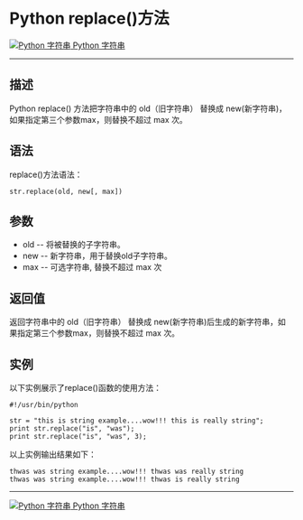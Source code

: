 Python replace()方法
==================

 [![Python 字符串](../images/up.gif) Python 字符串](python-strings.html)

* * *

描述
--

Python replace() 方法把字符串中的 old（旧字符串） 替换成 new(新字符串)，如果指定第三个参数max，则替换不超过 max 次。

语法
--

replace()方法语法：
```
str.replace(old, new[, max])
```
参数
--

*   old -- 将被替换的子字符串。
*   new -- 新字符串，用于替换old子字符串。
*   max -- 可选字符串, 替换不超过 max 次

返回值
---

返回字符串中的 old（旧字符串） 替换成 new(新字符串)后生成的新字符串，如果指定第三个参数max，则替换不超过 max 次。

实例
--

以下实例展示了replace()函数的使用方法：
```
#!/usr/bin/python

str = "this is string example....wow!!! this is really string";
print str.replace("is", "was");
print str.replace("is", "was", 3);
```
以上实例输出结果如下：
```
thwas was string example....wow!!! thwas was really string
thwas was string example....wow!!! thwas is really string
```
* * *

 [![Python 字符串](../images/up.gif) Python 字符串](python-strings.html)
